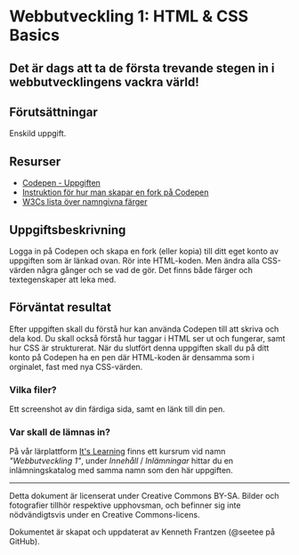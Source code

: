 # Webbutveckling 1: HTML & CSS Basics

Det är dags att ta de första trevande stegen in i webbutvecklingens vackra värld!
---

## Förutsättningar

Enskild uppgift.

## Resurser

*   [Codepen - Uppgiften](https://codepen.io/seetee/pen/eYVEyrZ?editors=1100)
*   [Instruktion för hur man skapar en fork på Codepen](https://blog.codepen.io/documentation/forks/)
*   [W3Cs lista över namngivna färger](https://www.w3.org/wiki/CSS/Properties/color/keywords)

## Uppgiftsbeskrivning

Logga in på Codepen och skapa en fork (eller kopia) till ditt eget konto av uppgiften som är länkad ovan. Rör inte HTML-koden. Men ändra alla CSS-värden några gånger och se vad de gör. Det finns både färger och textegenskaper att leka med. 

## Förväntat resultat

Efter uppgiften skall du förstå hur kan använda Codepen till att skriva och dela kod. Du skall också förstå hur taggar i HTML ser ut och fungerar, samt hur CSS är strukturerat. När du slutfört denna uppgiften skall du på ditt konto på Codepen ha en pen där HTML-koden är densamma som i orginalet, fast med nya CSS-värden.

### Vilka filer?

Ett screenshot av din färdiga sida, samt en länk till din pen.

### Var skall de lämnas in?

På vår lärplattform [It's Learning](https://stenungsund.itslearning.com/) finns ett kursrum vid namn _"Webbutveckling 1"_, under _Innehåll_ / _Inlämningar_ hittar du en inlämningskatalog med samma namn som den här uppgiften. 

---

Detta dokument är licenserat under Creative Commons BY-SA. Bilder och fotografier tillhör respektive upphovsman, och befinner sig inte nödvändigtsvis under en Creative Commons-licens.

Dokumentet är skapat och uppdaterat av Kenneth Frantzen (@seetee på GitHub).
